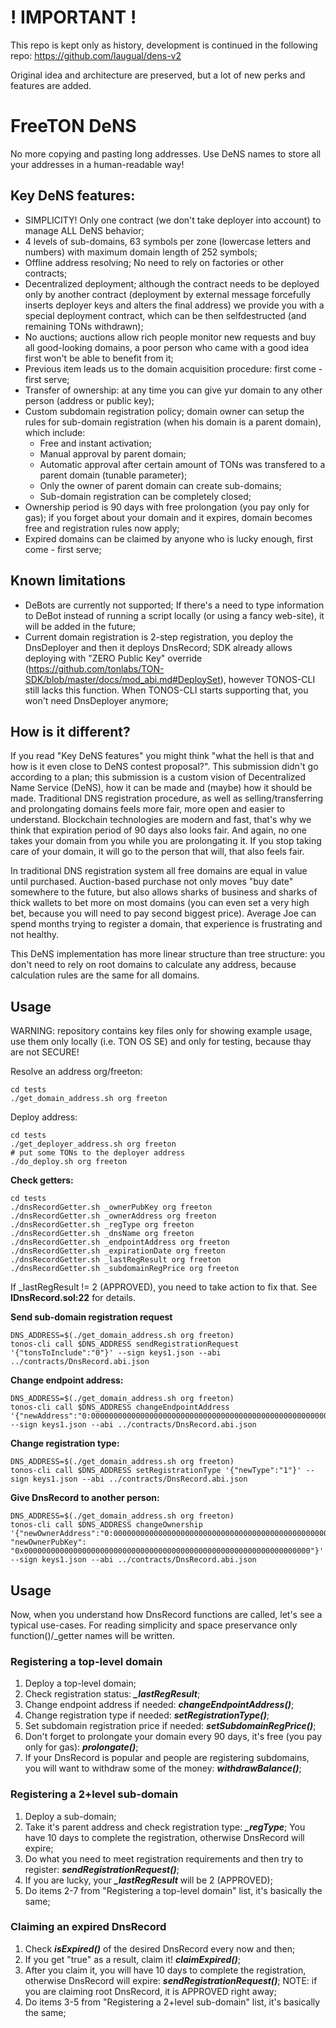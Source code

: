 # ! IMPORTANT !
This repo is kept only as history, development is continued in the following repo: https://github.com/laugual/dens-v2

Original idea and architecture are preserved, but a lot of new perks and features are added.

# FreeTON DeNS

No more copying and pasting long addresses. Use DeNS names to store all your addresses in a human-readable way!

## Key DeNS features:

* SIMPLICITY! Only one contract (we don't take deployer into account) to manage ALL DeNS behavior;
* 4 levels of sub-domains, 63 symbols per zone (lowercase letters and numbers) with maximum domain length of 252 symbols;
* Offline address resolving; No need to rely on factories or other contracts;
* Decentralized deployment; although the contract needs to be deployed only by another contract (deployment by external message forcefully inserts deployer keys and alters the final address) we provide you with a special deployment contract, which can be then selfdestructed (and remaining TONs withdrawn);
* No auctions; auctions allow rich people monitor new requests and buy all good-looking domains, a poor person who came with a good idea first won't be able to benefit from it;
* Previous item leads us to the domain acquisition procedure: first come - first serve;
* Transfer of ownership: at any time you can give yur domain to any other person (address or public key);
* Custom subdomain registration policy; domain owner can setup the rules for sub-domain registration (when his domain is a parent domain), which include:
    * Free and instant activation;
    * Manual approval by parent domain;
    * Automatic approval after certain amount of TONs was transfered to a parent domain (tunable parameter);
    * Only the owner of parent domain can create sub-domains;
    * Sub-domain registration can be completely closed;
* Ownership period is 90 days with free prolongation (you pay only for gas); if you forget about your domain and it expires, domain becomes free and registration rules now apply;
* Expired domains can be claimed by anyone who is lucky enough, first come - first serve;
 
## Known limitations

* DeBots are currently not supported; If there's a need to type information to DeBot instead of running a script locally (or using a fancy web-site), it will be added in the future;
* Current domain registration is 2-step registration, you deploy the DnsDeployer and then it deploys DnsRecord; SDK already allows deploying with "ZERO Public Key" override (https://github.com/tonlabs/TON-SDK/blob/master/docs/mod_abi.md#DeploySet), however TONOS-CLI still lacks this function. When TONOS-CLI starts supporting that, you won't need DnsDeployer anymore;

## How is it different?

If you read "Key DeNS features" you might think "what the hell is that and how is it even close to DeNS contest proposal?".
This submission didn't go according to a plan; this submission is a custom vision of Decentralized Name Service (DeNS), how it can be made and (maybe) how it should be made.
Traditional DNS registration procedure, as well as selling/transferring and prolongating domains feels more fair, more open and easier to understand. Blockchain technologies are modern and fast, that's why we think that expiration period of 90 days also looks fair. And again, no one takes your domain from you while you are prolongating it. If you stop taking care of your domain, it will go to the person that will, that also feels fair.

In traditional DNS registration system all free domains are equal in value until purchased. Auction-based purchase not only moves "buy date" somewhere to the future, but also allows sharks of business and sharks of thick wallets to bet more on most domains (you can even set a very high bet, because you will need to pay second biggest price). Average Joe can spend months trying to register a domain, that experience is frustrating and not healthy.

This DeNS implementation has more linear structure than tree structure: you don't need to rely on root domains to calculate any address, because calculation rules are the same for all domains.

## Usage

WARNING: repository contains key files only for showing example usage, use them only locally (i.e. TON OS SE) and only for testing, because thay are not SECURE!

Resolve an address org/freeton:
```
cd tests
./get_domain_address.sh org freeton
```

Deploy address:
```
cd tests
./get_deployer_address.sh org freeton
# put some TONs to the deployer address
./do_deploy.sh org freeton
```

**Check getters:**
```
cd tests
./dnsRecordGetter.sh _ownerPubKey org freeton
./dnsRecordGetter.sh _ownerAddress org freeton
./dnsRecordGetter.sh _regType org freeton
./dnsRecordGetter.sh _dnsName org freeton
./dnsRecordGetter.sh _endpointAddress org freeton
./dnsRecordGetter.sh _expirationDate org freeton
./dnsRecordGetter.sh _lastRegResult org freeton
./dnsRecordGetter.sh _subdomainRegPrice org freeton
```

If _lastRegResult != 2 (APPROVED), you need to take action to fix that.
See **IDnsRecord.sol:22** for details.

**Send sub-domain registration request**
```
DNS_ADDRESS=$(./get_domain_address.sh org freeton)
tonos-cli call $DNS_ADDRESS sendRegistrationRequest '{"tonsToInclude":"0"}' --sign keys1.json --abi ../contracts/DnsRecord.abi.json
```

**Change endpoint address:**
```
DNS_ADDRESS=$(./get_domain_address.sh org freeton)
tonos-cli call $DNS_ADDRESS changeEndpointAddress '{"newAddress":"0:0000000000000000000000000000000000000000000000000000000000000001"}' --sign keys1.json --abi ../contracts/DnsRecord.abi.json
```

**Change registration type:**
```
DNS_ADDRESS=$(./get_domain_address.sh org freeton)
tonos-cli call $DNS_ADDRESS setRegistrationType '{"newType":"1"}' --sign keys1.json --abi ../contracts/DnsRecord.abi.json
```

**Give DnsRecord to another person:**
```
DNS_ADDRESS=$(./get_domain_address.sh org freeton)
tonos-cli call $DNS_ADDRESS changeOwnership '{"newOwnerAddress":"0:0000000000000000000000000000000000000000000000000000000000000001", "newOwnerPubKey": "0x0000000000000000000000000000000000000000000000000000000000000000"}' --sign keys1.json --abi ../contracts/DnsRecord.abi.json
```

## Usage

Now, when you understand how DnsRecord functions are called, let's see a typical use-cases. For reading simplicity and space preservance only function()/_getter names will be written.

### Registering a top-level domain
1. Deploy a top-level domain;
2. Check registration status: ***_lastRegResult***;
3. Change endpoint address if needed: ***changeEndpointAddress()***;
4. Change registration type if needed: ***setRegistrationType()***;
5. Set subdomain registration price if needed: ***setSubdomainRegPrice()***;
6. Don't forget to prolongate your domain every 90 days, it's free (you pay only for gas): ***prolongate()***;
7. If your DnsRecord is popular and people are registering subdomains, you will want to withdraw some of the money: ***withdrawBalance()***;

### Registering a 2+level sub-domain
1. Deploy a sub-domain;
2. Take it's parent address and check registration type: ***_regType***; You have 10 days to complete the registration, otherwise DnsRecord will expire;
3. Do what you need to meet registration requirements and then try to register: ***sendRegistrationRequest()***;
4. If you are lucky, your ***_lastRegResult*** will be 2 (APPROVED);
5. Do items 2-7 from "Registering a top-level domain" list, it's basically the same;

### Claiming an expired DnsRecord
1. Check ***isExpired()*** of the desired DnsRecord  every now and then;
2. If you get "true" as a result, claim it! ***claimExpired()***;
3. After you claim it, you will have 10 days to complete the registration, otherwise DnsRecord will expire: ***sendRegistrationRequest()***; NOTE: if you are claiming root DnsRecord, it is APPROVED right away;
4. Do items 3-5 from "Registering a 2+level sub-domain" list, it's basically the same;
